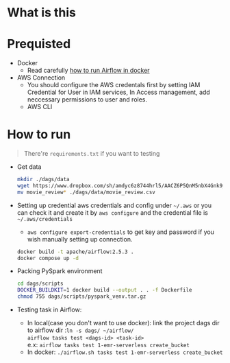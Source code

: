 <!---------------------->
# What is this

# Prequisted

- Docker
  - Read carefully [how to run Airflow in docker](https://airflow.apache.org/docs/apache-airflow/stable/howto/docker-compose/index.html)
- AWS Connection
  - You should configure the AWS credentals first by setting IAM Credential for User in IAM services, In Access management, add neccessary permissions to user and roles.
  - AWS CLI
  
# How to run

> There're `requirements.txt` if you want to testing

- Get data
  
  ```sh
  mkdir ./dags/data
  wget https://www.dropbox.com/sh/amdyc6z8744hrl5/AACZ6P5QnM5nbX4Gnk9_JW0Ma/movie_review/movie_review.csv?dl=0
  mv movie_review* ./dags/data/movie_review.csv
  ```

- Setting up credential aws credentials and config under `~/.aws` or you can check it and create it by `aws configure` and the credential file is `~/.aws/credentials`
  - `aws configure export-credentials` to get key and password if you wish manually setting up connection.
  <!-- - esle: `cp ~/.aws . -R` -->
  ```sh
  docker build -t apache/airflow:2.5.3 .
  docker compose up -d
  ```

- Packing PySpark environment
  
  ```sh
  cd dags/scripts
  DOCKER_BUILDKIT=1 docker build --output . . -f Dockerfile
  chmod 755 dags/scripts/pyspark_venv.tar.gz
  ```

- Testing task in Airflow:
  - In local(case you don't want to use docker):
    link the project dags dir to airflow dir :`ln -s dags/ ~/airflow/` <br>
    `airflow tasks test <dags-id> <task-id>` <br>
    e.x: `airflow tasks test 1-emr-serverless create_bucket`
  - In docker:
    `./airflow.sh tasks test 1-emr-serverless create_bucket`
